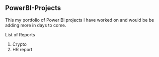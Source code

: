 ## PowerBI-Projects
This my portfolio of Power BI projects I have worked on and would be be adding more in days to come.

List of Reports

1. Crypto 
2. HR report


